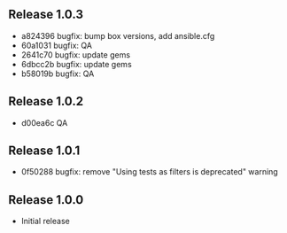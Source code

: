 ## Release 1.0.3

* a824396 bugfix: bump box versions, add ansible.cfg
* 60a1031 bugfix: QA
* 2641c70 bugfix: update gems
* 6dbcc2b bugfix: update gems
* b58019b bugfix: QA

## Release 1.0.2

* d00ea6c QA

## Release 1.0.1

* 0f50288 bugfix: remove "Using tests as filters is deprecated" warning

## Release 1.0.0

* Initial release
